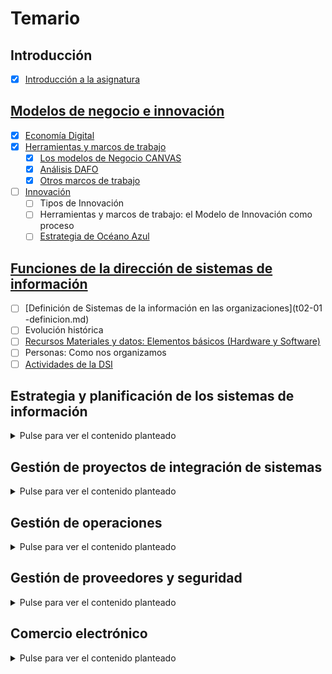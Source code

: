 # Temario

## Introducción
- [x] [Introducción a la asignatura](t00-introduccion.md)

## [Modelos de negocio e innovación](./t01-modelosDeNegocioInnovacion.md)

- [x] [Economía Digital](t01-01-economiaDigital.md)
- [x] [Herramientas y marcos de trabajo](t01-02-herramientasMarcos.md)
  - [x] [Los modelos de Negocio CANVAS](t01-04-lienzoCANVAS.md)
  - [x] [Análisis DAFO](t01-05-analisisDAFO.md)
  - [x] [Otros marcos de trabajo](t01-03-algunosMarcos.md)
- [ ] [Innovación](t01-06-innovacion.md)
  - [ ] Tipos de Innovación
  - [ ] Herramientas y marcos de trabajo: el Modelo de Innovación como proceso
  - [ ] [Estrategia de Océano Azul](t01-06-innovacionOceanoAzul.md)

## [Funciones de la dirección de sistemas de información](t02-00-funcionesDSI.md)

- [ ] [Definición de Sistemas de la información en las organizaciones](t02-01
-definicion.md)
- [ ] Evolución histórica
- [ ] [Recursos Materiales y datos: Elementos básicos (Hardware y Software)](t02-04-componentes.md)
- [ ] Personas: Como nos organizamos
- [ ] [Actividades de la DSI](t02-03-actividades.md)

## Estrategia y planificación de los sistemas de información

<details><summary>Pulse para ver el contenido planteado</summary>

- [ ] Transformación digital.
- [ ] La organización: usuarios - clientes.
- [ ] Evolución histórica.
- [ ] Planificación de las TI.
- [ ] Selección de la arquitectura empresarial. Caso: Mercado Libre.
- [ ] Evaluación, gestión y control de proyectos.
- [ ] El capital humano de TI.
- [ ] El rol del CIO.

</details>

## Gestión de proyectos de integración de sistemas

<details><summary>Pulse para ver el contenido planteado</summary>

- [ ] Objetivos, Introducción e Historia.
- [ ] Lenguajes de Programación.
- [ ] Metodología de Desarrollo, Ágil, CMMi.
- [ ] Tipología de Aplicaciones. ERP
- [ ] Caso Práctico: Implantación del ERP en CISCO

</details>

## Gestión de operaciones

<details><summary>Pulse para ver el contenido planteado</summary>

- [ ] Objetivos.
- [ ] Infraestructura Tecnológica.
- [ ] Cloud Computing.
- [ ] Green IT.- Virtualización: Virtualización de Servidores.
- [ ] Arquitectura Empresarial. 

</details>

## Gestión de proveedores y seguridad

<details><summary>Pulse para ver el contenido planteado</summary>

- [ ] Objetivos e introducción a la gestión de servicios.
- [ ] Rightsourcing, outsourcing, insourcing, multisourcing.
- [ ] Offshoring. Cómo se implanta y dónde es mejor implantarlo.
- [ ] Definición de SLA en procesos de externalización.
- [ ] Caso práctico de contrato SLA.
- [ ] Seguridad de Información en los negocios.
- [ ] Seguridad y privacidad.

</details>

## Comercio electrónico

<details><summary>Pulse para ver el contenido planteado</summary>

- [ ] Definición Comercio electrónico.
- [ ] Características Comercio electrónico.
- [ ] Evolución y situación actual. Éxitos y fracasos.
- [ ] Componentes de Negocio electrónico.
- [ ] Claves del Comercio electrónico.

</details>
